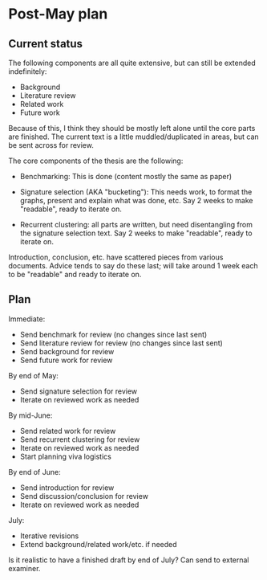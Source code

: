 # Post-May plan #

## Current status ##

The following components are all quite extensive, but can still be extended
indefinitely:

 - Background
 - Literature review
 - Related work
 - Future work

Because of this, I think they should be mostly left alone until the core parts
are finished. The current text is a little muddled/duplicated in areas, but can
be sent across for review.

The core components of the thesis are the following:

 - Benchmarking: This is done (content mostly the same as paper)

 - Signature selection (AKA "bucketing"): This needs work, to format the graphs,
   present and explain what was done, etc. Say 2 weeks to make "readable", ready
   to iterate on.

 - Recurrent clustering: all parts are written, but need disentangling from the
   signature selection text. Say 2 weeks to make "readable", ready to iterate
   on.

Introduction, conclusion, etc. have scattered pieces from various documents.
Advice tends to say do these last; will take around 1 week each to be "readable"
and ready to iterate on.

## Plan ##

Immediate:

 - Send benchmark for review (no changes since last sent)
 - Send literature review for review (no changes since last sent)
 - Send background for review
 - Send future work for review

By end of May:

 - Send signature selection for review
 - Iterate on reviewed work as needed

By mid-June:

 - Send related work for review
 - Send recurrent clustering for review
 - Iterate on reviewed work as needed
 - Start planning viva logistics

By end of June:

 - Send introduction for review
 - Send discussion/conclusion for review
 - Iterate on reviewed work as needed

July:

 - Iterative revisions
 - Extend background/related work/etc. if needed

Is it realistic to have a finished draft by end of July? Can send to external
examiner.
